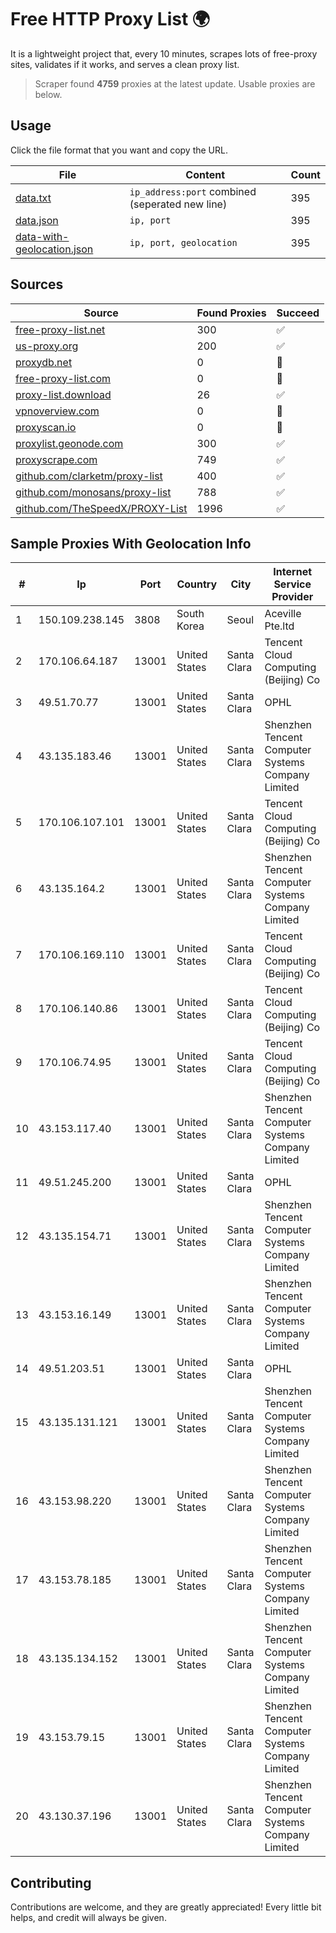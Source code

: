 
# Free HTTP Proxy List 🌍

It is a lightweight project that, every 10 minutes, scrapes lots of free-proxy sites, validates if it works, and serves a clean proxy list.


> Scraper found **4759** proxies at the latest update. Usable proxies are below.

## Usage

Click the file format that you want and copy the URL.


|File|Content|Count|
|----|-------|-----|
|[data.txt](https://raw.githubusercontent.com/themiralay/Proxy-List-World/master/data.txt)|`ip_address:port` combined (seperated new line)|395|
|[data.json](https://raw.githubusercontent.com/themiralay/Proxy-List-World/master/data.json)|`ip, port`|395|
|[data-with-geolocation.json](https://raw.githubusercontent.com/themiralay/Proxy-List-World/master/data-with-geolocation.json)|`ip, port, geolocation`|395|

## Sources

|Source|Found Proxies|Succeed|
|------|-------------|-------|
|[free-proxy-list.net](https://free-proxy-list.net)|300|✅|
|[us-proxy.org](https://www.us-proxy.org)|200|✅|
|[proxydb.net](http://proxydb.net)|0|🚫|
|[free-proxy-list.com](https://free-proxy-list.com/?page=&port=&type%5B%5D=http&type%5B%5D=https&up_time=0&search=Search)|0|🚫|
|[proxy-list.download](https://www.proxy-list.download/HTTP)|26|✅|
|[vpnoverview.com](https://vpnoverview.com/privacy/anonymous-browsing/free-proxy-servers)|0|🚫|
|[proxyscan.io](https://www.proxyscan.io)|0|🚫|
|[proxylist.geonode.com](https://proxylist.geonode.com/api/proxy-list?limit=300&page=1&sort_by=lastChecked&sort_type=desc&protocols=http,https)|300|✅|
|[proxyscrape.com](https://api.proxyscrape.com/v2/?request=displayproxies&protocol=http&timeout=10000&country=all&ssl=all&anonymity=all)|749|✅|
|[github.com/clarketm/proxy-list](https://raw.githubusercontent.com/clarketm/proxy-list/master/proxy-list-raw.txt)|400|✅|
|[github.com/monosans/proxy-list](https://raw.githubusercontent.com/monosans/proxy-list/main/proxies/http.txt)|788|✅|
|[github.com/TheSpeedX/PROXY-List](https://raw.githubusercontent.com/TheSpeedX/PROXY-List/master/http.txt)|1996|✅|


## Sample Proxies With Geolocation Info

|#|Ip|Port|Country|City|Internet Service Provider|
|-|--|----|-------|----|-------------------------|
|1|150.109.238.145|3808|South Korea|Seoul|Aceville Pte.ltd|
|2|170.106.64.187|13001|United States|Santa Clara|Tencent Cloud Computing (Beijing) Co|
|3|49.51.70.77|13001|United States|Santa Clara|OPHL|
|4|43.135.183.46|13001|United States|Santa Clara|Shenzhen Tencent Computer Systems Company Limited|
|5|170.106.107.101|13001|United States|Santa Clara|Tencent Cloud Computing (Beijing) Co|
|6|43.135.164.2|13001|United States|Santa Clara|Shenzhen Tencent Computer Systems Company Limited|
|7|170.106.169.110|13001|United States|Santa Clara|Tencent Cloud Computing (Beijing) Co|
|8|170.106.140.86|13001|United States|Santa Clara|Tencent Cloud Computing (Beijing) Co|
|9|170.106.74.95|13001|United States|Santa Clara|Tencent Cloud Computing (Beijing) Co|
|10|43.153.117.40|13001|United States|Santa Clara|Shenzhen Tencent Computer Systems Company Limited|
|11|49.51.245.200|13001|United States|Santa Clara|OPHL|
|12|43.135.154.71|13001|United States|Santa Clara|Shenzhen Tencent Computer Systems Company Limited|
|13|43.153.16.149|13001|United States|Santa Clara|Shenzhen Tencent Computer Systems Company Limited|
|14|49.51.203.51|13001|United States|Santa Clara|OPHL|
|15|43.135.131.121|13001|United States|Santa Clara|Shenzhen Tencent Computer Systems Company Limited|
|16|43.153.98.220|13001|United States|Santa Clara|Shenzhen Tencent Computer Systems Company Limited|
|17|43.153.78.185|13001|United States|Santa Clara|Shenzhen Tencent Computer Systems Company Limited|
|18|43.135.134.152|13001|United States|Santa Clara|Shenzhen Tencent Computer Systems Company Limited|
|19|43.153.79.15|13001|United States|Santa Clara|Shenzhen Tencent Computer Systems Company Limited|
|20|43.130.37.196|13001|United States|Santa Clara|Shenzhen Tencent Computer Systems Company Limited|



## Contributing

Contributions are welcome, and they are greatly appreciated! Every
little bit helps, and credit will always be given.

